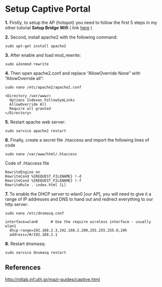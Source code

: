 # Setup Captive Portal

**1.** Firstly, to setup the AP (hotspot) you need to follow the first 5 steps in my other tutorial **Setup Bridge Wifi** ( link [here](https://github.com/ddavidmelo/Raspberry-Pi-Zero/tree/master/Setup%20Bridge%20Wifi) )

**2.** Second, install apache2 with the following command:

``` sudo apt-get install apache2  ```

**3.** After enable and load mod_rewrite:

``` sudo a2enmod rewrite  ```

**4.** Then open apache2.conf and replace “AllowOverride None” with “AllowOverride all”:

``` sudo nano /etc/apache2/apache2.conf ```

    <Directory /var/www/>
      Options Indexes FollowSymLinks
      AllowOverride All
      Require all granted
    </Directory>

**5.** Restart apache web server:

``` sudo service apache2 restart ```

**6.** Finally, create a secret file .htaccess and import the following lines of code

``` sudo nano /var/www/html/.htaccess ```

Code of .htaccess file

    RewriteEngine on
    RewriteCond %{REQUEST_FILENAME} !-d
    RewriteCond %{REQUEST_FILENAME} !-f
    RewriteRule . index.html [L]

**7.** To enable the DHCP server to wlan0 [our AP], you will need to give it a range of IP addresses and DNS to hand out and redirect everything to our http server:

``` sudo nano /etc/dnsmasq.conf ```

    interface=wlan0      # Use the require wireless interface - usually wlan1
      dhcp-range=192.168.2.3,192.168.2.200,255.255.255.0,24h
      address=/#/192.168.2.1

**8.** Restart dnsmasq: 

    sudo service dnsmasq restart


## References
http://nitlab.inf.uth.gr/mazi-guides/captive.html


